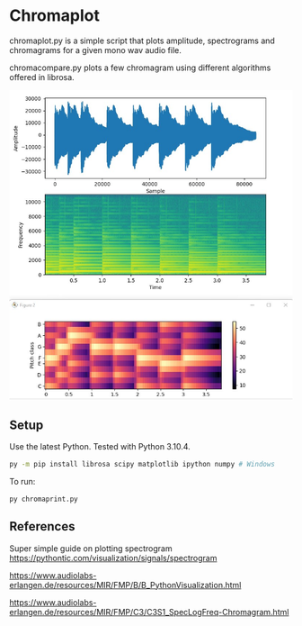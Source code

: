# Chromaplot

chromaplot.py is a simple script that plots amplitude, spectrograms and chromagrams for a given mono wav audio file. 

chromacompare.py plots a few chromagram using different algorithms offered in librosa.


![screenshot](resources/Screenshot.jpg)

## Setup 

Use the latest Python. Tested with Python 3.10.4.
```bash
py -m pip install librosa scipy matplotlib ipython numpy # Windows
```
To run:
```
py chromaprint.py 
```


## References

Super simple guide on plotting spectrogram
https://pythontic.com/visualization/signals/spectrogram

https://www.audiolabs-erlangen.de/resources/MIR/FMP/B/B_PythonVisualization.html

https://www.audiolabs-erlangen.de/resources/MIR/FMP/C3/C3S1_SpecLogFreq-Chromagram.html